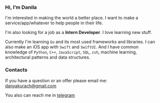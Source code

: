 ### Hi, I’m Danila

I'm interested in making the world a better place.
I want to make a service/app/whatever to help people in their life.

I'm also looking for a job as a **Intern Developer**. I love learning new stuff.

Currently I'm learning `Go` and its most used frameworks and libraries. I can also make an iOS app with `Swift` and `SwiftUI`. And I have common knowledge of `Python`, `C++`, `JavaScript`, `SQL`, `zsh`, machine learning, architectural patterns and data structures.

### Contacts

If you have a question or an offer please email me: danyakurach@gmail.com

You also can reach me in [telegram](https://t.me/dupreehkuda)
